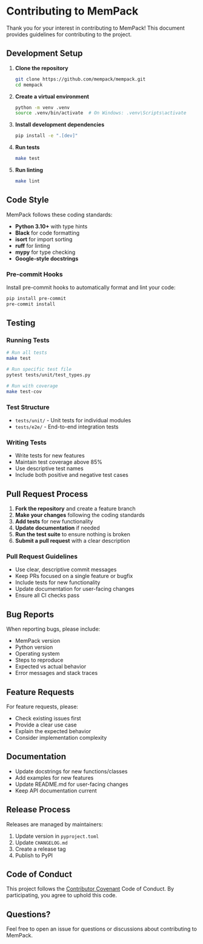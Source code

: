 # Contributing to MemPack

Thank you for your interest in contributing to MemPack! This document provides guidelines for contributing to the project.

## Development Setup

1. **Clone the repository**
   ```bash
   git clone https://github.com/mempack/mempack.git
   cd mempack
   ```

2. **Create a virtual environment**
   ```bash
   python -m venv .venv
   source .venv/bin/activate  # On Windows: .venv\Scripts\activate
   ```

3. **Install development dependencies**
   ```bash
   pip install -e ".[dev]"
   ```

4. **Run tests**
   ```bash
   make test
   ```

5. **Run linting**
   ```bash
   make lint
   ```

## Code Style

MemPack follows these coding standards:

- **Python 3.10+** with type hints
- **Black** for code formatting
- **isort** for import sorting
- **ruff** for linting
- **mypy** for type checking
- **Google-style docstrings**

### Pre-commit Hooks

Install pre-commit hooks to automatically format and lint your code:

```bash
pip install pre-commit
pre-commit install
```

## Testing

### Running Tests

```bash
# Run all tests
make test

# Run specific test file
pytest tests/unit/test_types.py

# Run with coverage
make test-cov
```

### Test Structure

- `tests/unit/` - Unit tests for individual modules
- `tests/e2e/` - End-to-end integration tests

### Writing Tests

- Write tests for new features
- Maintain test coverage above 85%
- Use descriptive test names
- Include both positive and negative test cases

## Pull Request Process

1. **Fork the repository** and create a feature branch
2. **Make your changes** following the coding standards
3. **Add tests** for new functionality
4. **Update documentation** if needed
5. **Run the test suite** to ensure nothing is broken
6. **Submit a pull request** with a clear description

### Pull Request Guidelines

- Use clear, descriptive commit messages
- Keep PRs focused on a single feature or bugfix
- Include tests for new functionality
- Update documentation for user-facing changes
- Ensure all CI checks pass

## Bug Reports

When reporting bugs, please include:

- MemPack version
- Python version
- Operating system
- Steps to reproduce
- Expected vs actual behavior
- Error messages and stack traces

## Feature Requests

For feature requests, please:

- Check existing issues first
- Provide a clear use case
- Explain the expected behavior
- Consider implementation complexity

## Documentation

- Update docstrings for new functions/classes
- Add examples for new features
- Update README.md for user-facing changes
- Keep API documentation current

## Release Process

Releases are managed by maintainers:

1. Update version in `pyproject.toml`
2. Update `CHANGELOG.md`
3. Create a release tag
4. Publish to PyPI

## Code of Conduct

This project follows the [Contributor Covenant](https://www.contributor-covenant.org/) Code of Conduct. By participating, you agree to uphold this code.

## Questions?

Feel free to open an issue for questions or discussions about contributing to MemPack.
